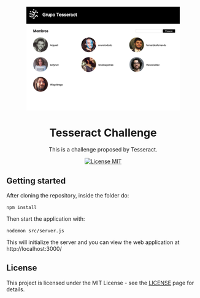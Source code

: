<h1 align="center">
<br>
  <img src="preview.png" alt="Preview of the index page of the website" width="400">
<br>
<br>
Tesseract Challenge
</h1>

<p align="center">This is a challenge proposed by Tesseract.</p>

<p align="center">
  <a href="https://opensource.org/licenses/MIT">
    <img src="https://img.shields.io/badge/License-MIT-blue.svg" alt="License MIT">
  </a>
</p>

## Getting started

After cloning the repository, inside the folder do:

````
npm install
````

Then start the application with:

````
nodemon src/server.js
````

This will initialize the server and you can view the web application at http://localhost:3000/


## License

This project is licensed under the MIT License - see the [LICENSE](https://opensource.org/licenses/MIT) page for details.